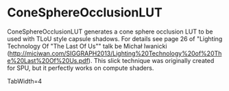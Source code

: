 ConeSphereOcclusionLUT
=======

ConeSphereOcclusionLUT generates a cone sphere occlusion LUT to be used with TLoU style capsule shadows. For details see page 26 of "Lighting Technology Of "The Last Of Us"" talk be Michał Iwanicki (http://miciwan.com/SIGGRAPH2013/Lighting%20Technology%20of%20The%20Last%20Of%20Us.pdf). This slick technique was originally created for SPU, but it perfectly works on compute shaders.

TabWidth=4